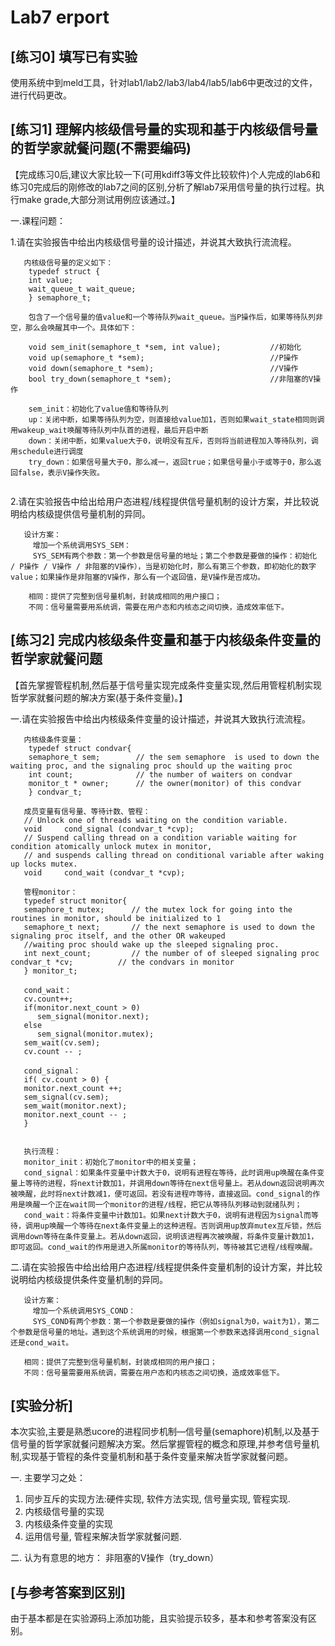# Lab7 erport

## [练习0]	填写已有实验

使用系统中到meld工具，针对lab1/lab2/lab3/lab4/lab5/lab6中更改过的文件，进行代码更改。


## [练习1]	理解内核级信号量的实现和基于内核级信号量的哲学家就餐问题(不需要编码)


【完成练习0后,建议大家比较一下(可用kdiff3等文件比较软件)个人完成的lab6和练习0完成后的刚修改的lab7之间的区别,分析了解lab7采用信号量的执行过程。执行make grade,大部分测试用例应该通过。】


一.课程问题：

1.请在实验报告中给出内核级信号量的设计描述，并说其大致执行流流程。

```
   内核级信号量的定义如下：
    typedef struct {
    int value;
    wait_queue_t wait_queue;
    } semaphore_t;

    包含了一个信号量的值value和一个等待队列wait_queue。当P操作后，如果等待队列非空，那么会唤醒其中一个。具体如下：

    void sem_init(semaphore_t *sem, int value);           //初始化
    void up(semaphore_t *sem);                            //P操作
    void down(semaphore_t *sem);                          //V操作
    bool try_down(semaphore_t *sem);                      //非阻塞的V操作
  
    sem_init：初始化了value值和等待队列
    up：关闭中断，如果等待队列为空，则直接给value加1，否则如果wait_state相同则调用wakeup_wait唤醒等待队列中队首的进程，最后开启中断
    down：关闭中断，如果value大于0，说明没有互斥，否则将当前进程加入等待队列，调用schedule进行调度
    try_down：如果信号量大于0，那么减一，返回true；如果信号量小于或等于0，那么返回false，表示V操作失败。
    
```

2.请在实验报告中给出给用户态进程/线程提供信号量机制的设计方案，并比较说明给内核级提供信号量机制的异同。

```
   设计方案：
     增加一个系统调用SYS_SEM：
     SYS_SEM有两个参数：第一个参数是信号量的地址；第二个参数是要做的操作：初始化 / P操作 / V操作 / 非阻塞的V操作），当是初始化时，那么有第三个参数，即初始化的数字value；如果操作是非阻塞的V操作，那么有一个返回值，是V操作是否成功。

    相同：提供了完整到信号量机制，封装成相同的用户接口；
    不同：信号量需要用系统调，需要在用户态和内核态之间切换，造成效率低下。

```


## [练习2]	完成内核级条件变量和基于内核级条件变量的哲学家就餐问题

【首先掌握管程机制,然后基于信号量实现完成条件变量实现,然后用管程机制实现哲学家就餐问题的解决方案(基于条件变量)。】

一.请在实验报告中给出内核级条件变量的设计描述，并说其大致执行流流程。

```
   内核级条件变量：
    typedef struct condvar{
    semaphore_t sem;        // the sem semaphore  is used to down the waiting proc, and the signaling proc should up the waiting proc
    int count;              // the number of waiters on condvar
    monitor_t * owner;      // the owner(monitor) of this condvar
    } condvar_t;

   成员变量有信号量、等待计数、管程：
   // Unlock one of threads waiting on the condition variable. 
   void     cond_signal (condvar_t *cvp);
   // Suspend calling thread on a condition variable waiting for condition atomically unlock mutex in monitor,
   // and suspends calling thread on conditional variable after waking up locks mutex.
   void     cond_wait (condvar_t *cvp);

   管程monitor：
   typedef struct monitor{
   semaphore_t mutex;      // the mutex lock for going into the routines in monitor, should be initialized to 1
   semaphore_t next;       // the next semaphore is used to down the signaling proc itself, and the other OR wakeuped
   //waiting proc should wake up the sleeped signaling proc.
   int next_count;         // the number of of sleeped signaling proc    condvar_t *cv;          // the condvars in monitor
   } monitor_t;

   cond_wait：
   cv.count++;
   if(monitor.next_count > 0)
      sem_signal(monitor.next);
   else
      sem_signal(monitor.mutex);
   sem_wait(cv.sem);
   cv.count -- ;

   cond_signal：
   if( cv.count > 0) {
   monitor.next_count ++;
   sem_signal(cv.sem);
   sem_wait(monitor.next);
   monitor.next_count -- ;
   }


   执行流程：
   monitor_init：初始化了monitor中的相关变量；
   cond_signal：如果条件变量中计数大于0，说明有进程在等待，此时调用up唤醒在条件变量上等待的进程，将next计数加1，并调用down等待在next信号量上。若从down返回说明再次被唤醒，此时将next计数减1，便可返回。若没有进程咋等待，直接返回。cond_signal的作用是唤醒一个正在wait同一个monitor的进程/线程，把它从等待队列移动到就绪队列；
   cond_wait：将条件变量中计数加1。如果next计数大于0，说明有进程因为signal而等待，调用up唤醒一个等待在next条件变量上的这种进程。否则调用up放弃mutex互斥锁，然后调用down等待在条件变量上。若从down返回，说明该进程再次被唤醒，将条件变量计数加1，即可返回。cond_wait的作用是进入所属monitor的等待队列，等待被其它进程/线程唤醒。

```

二.请在实验报告中给出给用户态进程/线程提供条件变量机制的设计方案，并比较说明给内核级提供条件变量机制的异同。

```
   设计方案：
     增加一个系统调用SYS_COND：
     SYS_COND有两个参数：第一个参数是要做的操作（例如signal为0，wait为1），第二个参数是信号量的地址。遇到这个系统调用的时候，根据第一个参数来选择调用cond_signal还是cond_wait。
 
   相同：提供了完整到信号量机制，封装成相同的用户接口；
   不同：信号量需要用系统调，需要在用户态和内核态之间切换，造成效率低下。

```


## [实验分析]
本次实验,主要是熟悉ucore的进程同步机制—信号量(semaphore)机制,以及基于信号量的哲学家就餐问题解决方案。然后掌握管程的概念和原理,并参考信号量机制,实现基于管程的条件变量机制和基于条件变量来解决哲学家就餐问题。


一. 主要学习之处：
1. 同步互斥的实现方法:硬件实现, 软件方法实现, 信号量实现, 管程实现. 
2. 内核级信号量的实现 
3. 内核级条件变量的实现 
4. 运用信号量, 管程来解决哲学家就餐问题.

二. 认为有意思的地方：
    非阻塞的V操作（try_down）


## [与参考答案到区别]
由于基本都是在实验源码上添加功能，且实验提示较多，基本和参考答案没有区别。
